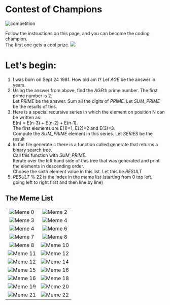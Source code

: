 # Contest of Champions
![competition](pictures/nerds.png)

Follow the instructions on this page, and you can become the coding champion.<br>
The first one gets a cool prize.
![](pictures/thecakeisalie.jpeg)

# Let's begin:

1. I was born on Sept 24 1981. How old am I? Let *AGE* be the answer in years.
2. Using the answer from above, find the *AGE*th prime number. The first prime number is 2.<br>
Let *PRIME* be the answer. Sum all the digits of *PRIME*. Let *SUM_PRIME* be the results of this.
3. Here is a special recursive series in which the element on position N can be written as:<br>
E(n) = E(n-3) + E(n-2) + E(n-1).<br>
The first elements are E(1)=1, E(2)=2 and E(3)=3.<br>
Compute the *SUM_PRIME* element in this series. Let *SERIES* be the result
4. In the file generate.c there is a function called generate that returns a binary search tree.<br>
Call this function with *SUM_PRIME*.<br>
Iterate over the left hand side of this tree that was generated and print the elements in descending order. <br>
Choose the sixth element value in this list. Let this be *RESULT*
5. *RESULT* % 22 is the index in the meme list (starting from 0 top left, going left to right first and then line by line)


## The Meme List
|                              |                              |
|:----------------------------:|:----------------------------:|
|  ![Meme 0](pictures/1.jpeg)  |  ![Meme 2](pictures/2.jpeg)  |
|  ![Meme 3](pictures/3.jpeg)  |  ![Meme 4](pictures/4.jpeg)  |
|  ![Meme 4](pictures/5.jpeg)  |  ![Meme 6](pictures/6.jpeg)  |
|  ![Meme 7](pictures/7.jpeg)  |  ![Meme 8](pictures/8.jpeg)  |
|  ![Meme 8](pictures/9.jpeg)  | ![Meme 10](pictures/10.jpeg) |
| ![Meme 11](pictures/11.jpeg) | ![Meme 12](pictures/12.jpeg) |
| ![Meme 12](pictures/13.png)  | ![Meme 14](pictures/14.jpeg) |
| ![Meme 15](pictures/15.jpeg) | ![Meme 16](pictures/16.jpeg) |
| ![Meme 16](pictures/17.jpeg) | ![Meme 18](pictures/18.jpeg) | 
| ![Meme 19](pictures/19.jpeg) | ![Meme 20](pictures/20.png)  |
| ![Meme 21](pictures/21.webp) | ![Meme 22](pictures/22.png)  |

